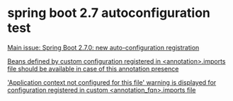 # spring boot 2.7 autoconfiguration test

[Main issue: Spring Boot 2.7.0: new auto-configuration registration](https://youtrack.jetbrains.com/issue/IDEA-289633/Spring-Boot-new-auto-configuration-registration-in-v-27)

[Beans defined by custom configuration registered in \<annotation\>.imports file should be available in case of this annotation presence](https://youtrack.jetbrains.com/issue/IDEA-295139/Spring-Boot-beans-defined-by-custom-configuration-registered-in-annotationimports-file-should-be-available-in-case-of-this)

['Application context not configured for this file' warning is displayed for configuration registered in custom \<annotation_fqn\>.imports file](https://youtrack.jetbrains.com/issue/IDEA-295138)